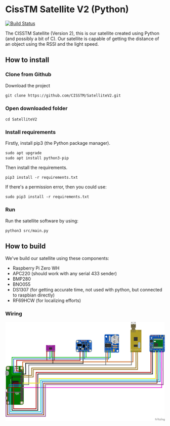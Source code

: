 # CissTM Satellite V2 (Python)
[![Build Status](https://travis-ci.com/CISSTM/SatelliteV2.svg?branch=main)](https://travis-ci.com/CISSTM/SatelliteV2)


The CISSTM Satellite (Version 2), this is our satellite created using Python (and possibly a bit of C).
Our satellite is capable of getting the distance of an object using the RSSI and the light speed.

## How to install
### Clone from Github
Download the project
```
git clone https://github.com/CISSTM/SatelliteV2.git
```
### Open downloaded folder
```
cd SatelliteV2
```
### Install requirements
Firstly, install pip3 (the Python package manager).
```
sudo apt upgrade
sudo apt install python3-pip
```
Then install the requirements.
```
pip3 install -r requirements.txt
```
If there's a permission error, then you could use:
```
sudo pip3 install -r requirements.txt
```
### Run
Run the satellite software by using:
```
python3 src/main.py
```

## How to build
We've build our satellite using these components:
- Raspberry Pi Zero WH
- APC220 (should work with any serial 433 sender)
- BMP280
- BNO055
- DS1307 (for getting accurate time, not used with python, but connected to raspbian directly)
- RF69HCW (for localizing efforts)

### Wiring
![Satellite wiring](.github/satellite.png "Satellite wiring")
